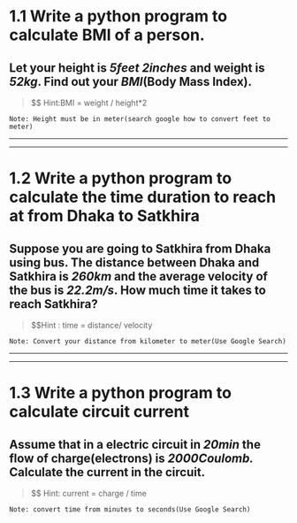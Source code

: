 # **1.1 Write a python program to calculate BMI of a person.**
## Let your height is _5feet 2inches_ and weight is _52kg_. Find out your __*BMI*__(Body Mass Index).  
> $$ Hint:BMI = weight / height*2
    
    Note: Height must be in meter(search google how to convert feet to meter)


----------------------------------------------------------------
---
# **1.2 Write a python program to calculate the time duration to reach at from Dhaka to Satkhira**

## Suppose you are going to Satkhira from Dhaka using bus. The distance between Dhaka and Satkhira is _260km_ and the average velocity of the bus is _22.2m/s_. How much time it takes to reach Satkhira?
> $$Hint :  time = distance/ velocity 

    Note: Convert your distance from kilometer to meter(Use Google Search)


--- ---
--- --- --------------------------------
# **1.3 Write a python program to calculate circuit current**

## Assume that in a electric circuit in _20min_ the flow of charge(electrons) is _2000Coulomb._ Calculate the current in the circuit.
> $$ Hint: current = charge / time 

    Note: convert time from minutes to seconds(Use Google Search)
